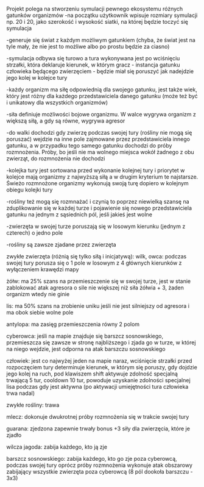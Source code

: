 Projekt polega na stworzeniu symulacji pewnego ekosystemu różnych gatunków organizmów
-na początku użytkownik wpisuje rozmiary symulacji np. 20 i 20, jako szerokość i wysokość siatki, na której będzie toczyć się symulacja

-generuje się świat z każdym możliwym gatunkiem (chyba, że świat jest na tyle mały, że nie jest to możliwe albo po prostu będzie za ciasno)

-symulacja odbywa się turowo a tura wykonywana jest po wciśnięciu strzałki, która deklaruje kierunek, w którym gracz - instancja gatunku człowieka będącego zwierzęciem - będzie miał się poruszyć jak nadejdzie jego kolej w kolejce tury

-każdy organizm ma siłę odpowiednią dla swojego gatunku, jest także wiek, który jest różny dla każdego przedstawiciela danego gatunku (może też być i unikatowy dla wszystkich organizmów)

-siła definiuje możliwości bojowe organizmu. W walce wygrywa organizm z większą siłą, a gdy są równe, wygrywa agresor

-do walki dochodzi gdy zwierzę podczas swojej tury (rośliny nie mogą się poruszać) wejdzie na inne pole zajmowane przez przedstawiciela innego gatunku, 
a w przypadku tego samego gatunku dochodzi do próby rozmnożenia. Próby, bo jeśli nie ma wolnego miejsca wokół żadnego z obu zwierząt, do rozmnożenia nie dochodzi

-kolejka tury jest sortowana przed wykonanie kolejnej tury i priorytet w kolejce mają organizmy z najwyższą siłą a w drugim kryterium te najstarsze. Świeżo rozmnożone organizmy wykonują swoją turę dopiero w kolejnym obiegu kolejki tury

-rośliny też mogą się rozmnażać i czynią to poprzez niewielką szansę na zduplikowanie się w każdej turze i pojawienie się nowego przedstawiciela gatunku na jednym z sąsiednich pól, jeśli jakieś jest wolne

-zwierzęta w swojej turze poruszają się w losowym kierunku (jednym z czterech) o jedno pole

-rośliny są zawsze zjadane przez zwierzęta

zwykłe zwierzęta (różnią się tylko siłą i inicjatywą): wilk, owca: podczas swojej tury porusza się o 1 pole w losowym z 4 głównych kierunków z wyłączeniem krawędzi mapy

żółw: ma 25% szans na przemieszczenie się w swojej turze, jest w stanie zablokować atak agresora o sile nie większej niż siła żółwia + 3, żaden organizm wtedy nie ginie

lis: ma 50% szans na zrobienie uniku jeśli nie jest silniejszy od agresora i ma obok siebie wolne pole

antylopa: ma zasięg przemieszczenia równy 2 polom

cyberowca: jeśli na mapie znajduje się barszcz sosnowskiego, przemieszcza się zawsze w stronę najbliższego i zjada go w turze, w której na niego wejdzie, jest odporna na atak barszczu sosnowskiego

człowiek: jest co najwyżej jeden na mapie naraz, wciśnięcie strzałki przed rozpoczęciem tury determinuje kierunek, w którym się poruszy, gdy dojdzie jego kolej na ruch, 
pod klawiszem shift aktywuje zdolność specjalną trwającą 5 tur, cooldown 10 tur, powoduje uzyskanie zdolności specjalnej lisa podczas gdy jest aktywna (po aktywacji umiejętności tura człowieka trwa nadal)

zwykłe rośliny: trawa

mlecz: dokonuje dwukrotnej próby rozmnożenia się w trakcie swojej tury

guarana: zjedzona zapewnie trwały bonus +3 siły dla zwierzęcia, które je zjadło

wilcza jagoda: zabija każdego, kto ją zje

barszcz sosnowskiego: zabija każdego, kto go zje poza cyberowcą, podczas swojej tury oprócz próby rozmnożenia wykonuje atak obszarowy zabijający wszystkie zwierzęta poza cyberowcą (8 pól dookoła barszczu - 3x3)
